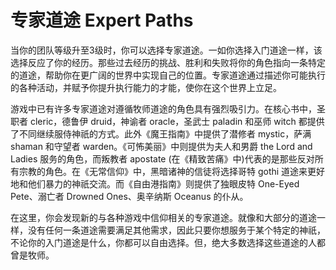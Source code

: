# 专家道途 Expert Paths

当你的团队等级升至3级时，你可以选择专家道途。一如你选择入门道途一样，该选择反应了你的经历。那些过去经历的挑战、胜利和失败将你的角色指向一条特定的道途，帮助你在更广阔的世界中实现自己的位置。专家道途通过描述你可能执行的各种活动，并赋予你提升执行能力的才能，使你在这个世界上立足。

游戏中已有许多专家道途对遵循牧师道途的角色具有强烈吸引力。在核心书中，圣职者
cleric，德鲁伊 druid，神谕者 oracle，圣武士 paladin 和巫师 witch
都提供了不同继续服侍神祇的方式。此外《魔王指南》中提供了潜修者
mystic，萨满 shaman 和守望者 warden。《可怖美丽》中则提供为夫人和男爵
the Lord and Ladies 服务的角色，而叛教者 apostate
(在《精致苦痛》中)代表的是那些反对所有宗教的角色。在《无常信仰》中，黑暗诸神的信徒将选择哥特
gothi 道途来更好地和他们暴力的神祇交流。而《自由港指南》则提供了独眼皮特
One-Eyed Pete、溺亡者 Drowned Ones、奥辛纳斯 Oceanus 的仆从。

在这里，你会发现新的与各种游戏中信仰相关的专家道途。就像和大部分的道途一样，没有任何一条道途需要满足其他需求，因此只要你想服务于某个特定的神祇，不论你的入门道途是什么，你都可以自由选择。但，绝大多数选择这些道途的人都曾是牧师。
